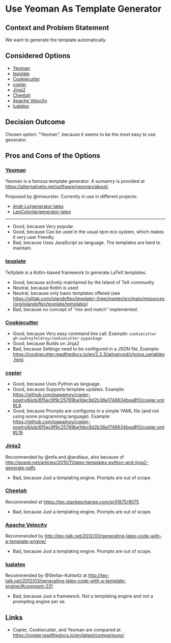 # Use Yeoman As Template Generator

## Context and Problem Statement

We want to generate the template automatically.

## Considered Options

* [Yeoman](https://yeoman.io/)
* [texplate](https://ctan.org/pkg/texplate)
* [Cookiecutter](https://github.com/cookiecutter/cookiecutter)
* [copier](https://github.com/copier-org/copier)
* [Jinja2](http://jinja.pocoo.org/)
* [Cheetah](http://cheetahtemplate.org/)
* [Apache Velocity](http://velocity.apache.org/)
* [lualatex](https://en.wikipedia.org/wiki/LuaTeX)

## Decision Outcome

Chosen option: "Yeoman", because it seems to be the most easy to use generator.

## Pros and Cons of the Options

### [Yeoman](https://yeoman.io/)

Yeoman is a famous template generator. A sumamry is provided at <https://alternativeto.net/software/yeoman/about/>.

Proposed by @miwurster. Currently in use in different projects:

* [Andi-Lo/generator-latex](https://github.com/Andi-Lo/generator-latex)
* [LeoColomb/generator-latex](https://github.com/LeoColomb/generator-latex)

---

* Good, because Very popular.
* Good, because Can be used in the usual npm eco system, which makes it very user friendly.
* Bad, because Uses JavaScript as language. The templates are hard to maintain.

### [texplate](https://ctan.org/pkg/texplate)

TeXplate is a Kotlin-based framework to generate LaTeX templates.

* Good, because actively maintained by the Island of TeX community
* Neutral, because Kotlin is used
* Neutral, because only basic templates offered (see <https://gitlab.com/islandoftex/texplate/-/tree/master/src/main/resources/org/islandoftex/texplate/templates>)
* Bad, because no concept of "mix and match" implemented.

### [Cookiecutter](https://github.com/cookiecutter/cookiecutter)

* Good, because Very easy command line call. Example: `cookiecutter gh:audreyfeldroy/cookiecutter-pypackage`
* Good, because Builds on Jinja2
* Bad, because Settings need to be configured in a JSON file. Example: <https://cookiecutter.readthedocs.io/en/2.2.3/advanced/choice_variables.html>.

### [copier](https://github.com/copier-org/copier)

* Good, because Uses Python as language.
* Good, because Supports template updates. Example: <https://github.com/pawamoy/copier-poetry/blob/6f5ec9f9c25769be1dec8d2b36e1748634bea8f0/copier.yml#L9>.
* Good, because Prompts are configures in a simple YAML file (and not using some programming language). Example: <https://github.com/pawamoy/copier-poetry/blob/6f5ec9f9c25769be1dec8d2b36e1748634bea8f0/copier.yml#L19>.

### [Jinja2](http://jinja.pocoo.org/)

Recommended by @mfa and @andlaus, also because of <http://eosrei.net/articles/2015/11/latex-templates-python-and-jinja2-generate-pdfs>

* Bad, because Just a templating engine. Prompts are out of scope.

### [Cheetah](http://cheetahtemplate.org/)

Recommended at <https://tex.stackexchange.com/q/41875/9075>

* Bad, because Just a templating engine. Prompts are out of scope.

### [Apache Velocity](http://velocity.apache.org/)

Recommended by <http://tex-talk.net/2012/03/generating-latex-code-with-a-template-engine/>

* Bad, because Just a templating engine. Prompts are out of scope.

### [lualatex](https://en.wikipedia.org/wiki/LuaTeX)

Recommended by @Stefan-Kottwitz at <http://tex-talk.net/2012/03/generating-latex-code-with-a-template-engine/#comment-231>

* Bad, because Just a framework. Not a templating engine and not a prompting engine per se.

## Links

* Copier, Cookiecutter, and Yeoman are compared at: <https://copier.readthedocs.io/en/latest/comparisons/>
